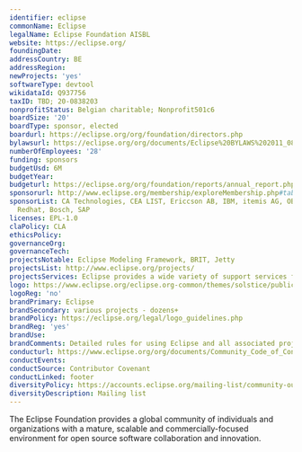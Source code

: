 ```yaml
---
identifier: eclipse
commonName: Eclipse
legalName: Eclipse Foundation AISBL
website: https://eclipse.org/
foundingDate:
addressCountry: BE
addressRegion:
newProjects: 'yes'
softwareType: devtool
wikidataId: Q937756
taxID: TBD; 20-0838203
nonprofitStatus: Belgian charitable; Nonprofit501c6
boardSize: '20'
boardType: sponsor, elected
boardurl: https://eclipse.org/org/foundation/directors.php
bylawsurl: https://eclipse.org/org/documents/Eclipse%20BYLAWS%202011_08_15%20Final.pdf
numberOfEmployees: '28'
funding: sponsors
budgetUsd: 6M
budgetYear:
budgeturl: https://eclipse.org/org/foundation/reports/annual_report.php
sponsorurl: http://www.eclipse.org/membership/exploreMembership.php#tab-strategic
sponsorList: CA Technologies, CEA LIST, Ericcson AB, IBM, itemis AG, OBEO, Oracle,
  Redhat, Bosch, SAP
licenses: EPL-1.0
claPolicy: CLA
ethicsPolicy:
governanceOrg:
governanceTech:
projectsNotable: Eclipse Modeling Framework, BRIT, Jetty
projectsList: http://www.eclipse.org/projects/
projectsServices: Eclipse provides a wide variety of support services for projects.
logo: https://www.eclipse.org/eclipse.org-common/themes/solstice/public/images/logo/eclipse-426x100.png
logoReg: 'no'
brandPrimary: Eclipse
brandSecondary: various projects - dozens+
brandPolicy: https://eclipse.org/legal/logo_guidelines.php
brandReg: 'yes'
brandUse:
brandComments: Detailed rules for using Eclipse and all associated project trademarks.
conducturl: https://www.eclipse.org/org/documents/Community_Code_of_Conduct.php
conductEvents:
conductSource: Contributor Covenant
conductLinked: footer
diversityPolicy: https://accounts.eclipse.org/mailing-list/community-outreach
diversityDescription: Mailing list
---
```


The Eclipse Foundation provides a global community of individuals and organizations with a mature, scalable and commercially-focused environment for open source software collaboration and innovation.